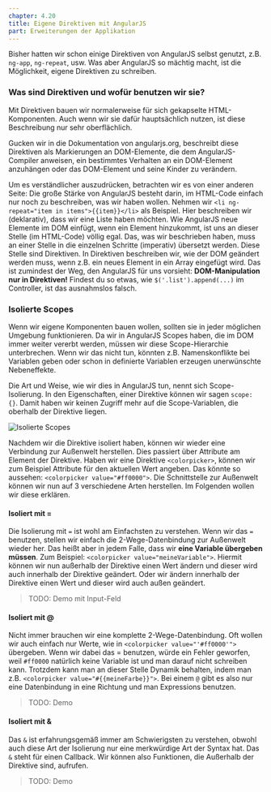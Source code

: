 ```yaml
---
chapter: 4.20
title: Eigene Direktiven mit AngularJS
part: Erweiterungen der Applikation
---
```


Bisher hatten wir schon einige Direktiven von AngularJS selbst genutzt, z.B. `ng-app`, `ng-repeat`, usw. Was aber AngularJS so mächtig macht, ist die Möglichkeit, eigene Direktiven zu schreiben.

### Was sind Direktiven und wofür benutzen wir sie?

Mit Direktiven bauen wir normalerweise für sich gekapselte HTML-Komponenten. Auch wenn wir sie dafür hauptsächlich  nutzen, ist diese Beschreibung nur sehr oberflächlich.

Gucken wir in die Dokumentation von angularjs.org, beschreibt diese Direktiven als Markierungen an DOM-Elemente, die dem AngularJS-Compiler anweisen, ein bestimmtes Verhalten an ein DOM-Element anzuhängen oder das DOM-Element und seine Kinder zu verändern.

Um es verständlicher auszudrücken, betrachten wir es von einer anderen Seite: Die große Stärke von AngularJS besteht darin, im HTML-Code einfach nur noch zu beschreiben, was wir haben wollen. Nehmen wir `<li ng-repeat="item in items">{{item}}</li>` als Beispiel. Hier beschreiben wir (deklarativ), dass wir eine Liste haben möchten. Wie AngularJS neue Elemente im DOM einfügt, wenn ein Element hinzukommt, ist uns an dieser Stelle (im HTML-Code) völlig egal.
Das, was wir beschrieben haben, muss an einer Stelle in die einzelnen Schritte (imperativ) übersetzt werden. Diese Stelle sind Direktiven. In Direktiven beschreiben wir, wie der DOM geändert werden muss, wenn z.B. ein neues Element in ein Array eingefügt wird. Das ist zumindest der Weg, den AngularJS für uns vorsieht: **DOM-Manipulation nur in Direktiven!** Findest du so etwas, wie `$('.list').append(...)` im Controller, ist das ausnahmslos falsch.

### Isolierte Scopes

Wenn wir eigene Komponenten bauen wollen, sollten sie in jeder möglichen Umgebung funktionieren. Da wir in AngularJS Scopes haben, die im DOM immer weiter vererbt werden, müssen wir diese Scope-Hierarchie unterbrechen. Wenn wir das nicht tun, könnten z.B. Namenskonflikte bei Variablen geben oder schon in definierte Variablen erzeugen unerwünschte Nebeneffekte.

Die Art und Weise, wie wir dies in AngularJS tun, nennt sich Scope-Isolierung. In den Eigenschaften, einer Direktive können wir sagen `scope: {}`. Damit haben wir keinen Zugriff mehr auf die Scope-Variablen, die oberhalb der Direktive liegen.

![Isolierte Scopes](https://assets-production-workshops-de.s3.amazonaws.com/system/uploads/29/angularjs-scopes-isoliert.png)

Nachdem wir die Direktive isoliert haben, können wir wieder eine Verbindung zur Außenwelt herstellen. Dies passiert über Attribute am Element der Direktive. Haben wir eine Direktive `<colorpicker>`, können wir zum Beispiel Attribute für den aktuellen Wert angeben. Das könnte so aussehen: `<colorpicker value="#ff0000">`. Die Schnittstelle zur Außenwelt können wir nun auf 3 verschiedene Arten herstellen. Im Folgenden wollen wir diese erklären.

#### Isoliert mit =

Die Isolierung mit `=` ist wohl am Einfachsten zu verstehen. Wenn wir das `=` benutzen, stellen wir einfach die 2-Wege-Datenbindung zur Außenwelt wieder her. Das heißt aber in jedem Falle, dass wir **eine Variable übergeben müssen**. Zum Beispiel: `<colorpicker value="meineVariable">`. Hiermit können wir nun außerhalb der Direktive einen Wert ändern und dieser wird auch innerhalb der Direktive geändert. Oder wir ändern innerhalb der Direktive einen Wert und dieser wird auch außen geändert.

> TODO: Demo mit Input-Feld

#### Isoliert mit @

Nicht immer brauchen wir eine komplette 2-Wege-Datenbindung. Oft wollen wir auch einfach nur Werte, wie in `<colorpicker value="'#ff0000'">` übergeben. Wenn wir dabei das = benutzen, würde ein Fehler geworfen, weil `#ff0000` natürlich keine Variable ist und man darauf nicht schreiben kann. Trotzdem kann man an dieser Stelle Dynamik behalten, indem man z.B. `<colorpicker value="#{{meineFarbe}}">`. Bei einem `@` gibt es also nur eine Datenbindung in eine Richtung und man Expressions benutzen.

> TODO: Demo

#### Isoliert mit &

Das `&` ist erfahrungsgemäß immer am Schwierigsten zu verstehen, obwohl auch diese Art der Isolierung nur eine merkwürdige Art der Syntax hat. Das `&` steht für einen Callback. Wir können also Funktionen, die Außerhalb der Direktive sind, aufrufen.

> TODO: Demo